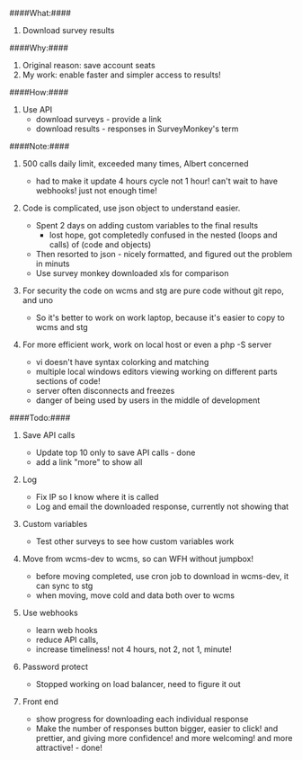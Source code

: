 ####What:####
1. Download survey results

####Why:####
1. Original reason: save account seats  
2. My work: enable faster and simpler access to results!

####How:####
1. Use API
    + download surveys - provide a link
    + download results - responses in SurveyMonkey's term

####Note:####
1. 500 calls daily limit, exceeded many times, Albert concerned
    + had to make it update 4 hours cycle not 1 hour! can't wait to have webhooks! just not enough time! 
    
2. Code is complicated, use json object to understand easier.
    + Spent 2 days on adding custom variables to the final results
        - lost hope, got completedly confused in the nested (loops and calls) of (code and objects)
    + Then resorted to json - nicely formatted, and figured out the problem in minuts
    + Use survey monkey downloaded xls for comparison
    
3. For security the code on wcms and stg are pure code without git repo, and uno
    + So it's better to work on work laptop, because it's easier to copy to wcms and stg
    
4. For more efficient work, work on local host or even a php -S server    
    + vi doesn't have syntax colorking and matching
    + multiple local windows editors viewing working on different parts sections of code!
    + server often disconnects and freezes
    + danger of being used by users in the middle of development

####Todo:####
1. Save API calls
    + Update top 10 only to save API calls - done
    + add a link "more" to show all
    
2. Log
    + Fix IP so I know where it is called
    + Log and email the downloaded response, currently not showing that
    
3. Custom variables
    + Test other surveys to see how custom variables work

4. Move from wcms-dev to wcms, so can WFH without jumpbox!
    + before moving completed, use cron job to download in wcms-dev, it can sync to stg
	+ when moving, move cold and data both over to wcms
    
5. Use webhooks
    + learn web hooks
    + reduce API calls, 
    + increase timeliness! not 4 hours, not 2, not 1, minute! 
    
6. Password protect
    + Stopped working on load balancer, need to figure it out
    
7. Front end
    + show progress for downloading each individual response
    + Make the number of responses button bigger, easier to click! and prettier, and giving more confidence! and more welcoming! and more attractive! - done! 


